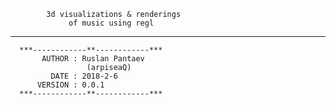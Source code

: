 
            3d visualizations & renderings
                 of music using regl
         
   ----------------------------------
      ***------------**------------***   
           AUTHOR : Ruslan Pantaev
                     (arpiseaQ)
             DATE : 2018-2-6
          VERSION : 0.0.1
      ***------------**------------***
